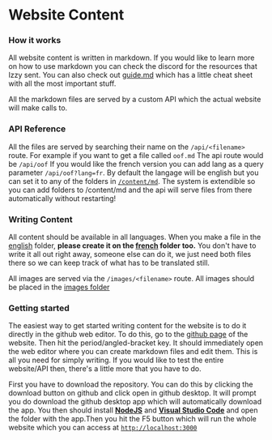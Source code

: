 # Website Content

### How it works
All website content is written in markdown. If you would like to learn more on how to use markdown you can check the discord for the resources that Izzy sent. You can also check out [guide.md](./GUIDE.md) which has a little cheat sheet with all the most important stuff. 

All the markdown files are served by a custom API which the actual website will make calls to. 

### API Reference

All the files are served by searching their name on the ``/api/<filename>`` route. For example if you want to get a file called ``oof.md`` The api route would be ``/api/oof`` If you would like the french version you can add lang as a query parameter ``/api/oof?lang=fr``. By default the langage will be english but you can set it to any of the folders in [``/content/md``](/content/md). The system is extendible so you can add folders to /content/md and the api will serve files from there automatically without restarting!

### Writing Content

All content should be available in all languages. When you make a file in the [english](./md/en) folder, **please create it on the [french](./md/fr) folder too.** You don't have to write it all out right away, someone else can do it, we just need both files there so we can keep track of what has to be translated still.

All images are served via the ``/images/<filename>`` route. All images should be placed in the [images folder](/content/md/images)

### Getting started

The easiest way to get started writing  content for the website is to do it directly in the github web editor. To do this, go to the [github page](https://github.com/Dawson-Robotics/Kryptik-2024-Website) of the website. Then hit the period/angled-bracket key. It should immediately open the web editor where you can create markdown files and edit them. This is all you need for simply writing. If you would like to test the entire website/API then, there's a little more that you have to do. 

First you have to download the repository. You can do this by clicking the download button on github and click open in github desktop. It will prompt you do download the github desktop app which will automatically download the app. You then should install [**NodeJS**](https://nodejs.org/en/) and [**Visual Studio Code**](https://code.visualstudio.com/) and open the folder with the app.Then you hit the F5 button which will run the whole website which you can access at [``http://localhost:3000``](http://localhost:3000)
